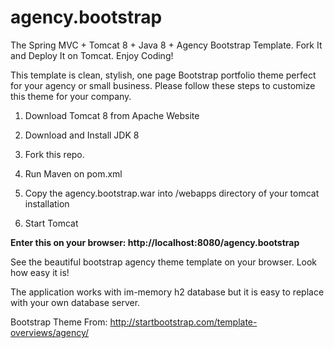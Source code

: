 agency.bootstrap
================

The Spring MVC + Tomcat 8 + Java 8 + Agency Bootstrap Template. Fork It and Deploy It on Tomcat. Enjoy Coding!

This template is clean, stylish, one page Bootstrap portfolio theme perfect for your agency or small business. Please follow these steps to customize this theme for your company.

1) Download Tomcat 8 from Apache Website

2) Download and Install JDK 8 

3) Fork this repo.

4) Run Maven on pom.xml

5) Copy the agency.bootstrap.war into /webapps directory of your tomcat installation

6) Start Tomcat

<b>Enter this on your browser: http://localhost:8080/agency.bootstrap</b>

See the beautiful bootstrap agency theme template on your browser. Look how easy it is!

The application works with im-memory h2 database but it is easy to replace with your own database server.

Bootstrap Theme From:  http://startbootstrap.com/template-overviews/agency/

